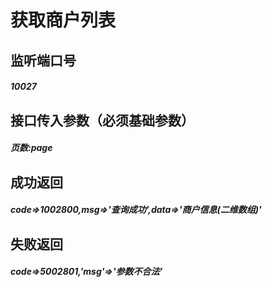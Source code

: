 # 获取商户列表
## 监听端口号
##### *10027*
## 接口传入参数（必须基础参数）
##### **页数**:*page*
## 成功返回
##### **code=>1002800,msg=>'查询成功',data=>'商户信息(二维数组)'**
## 失败返回
##### **code=>5002801,'msg'=>'参数不合法'**
